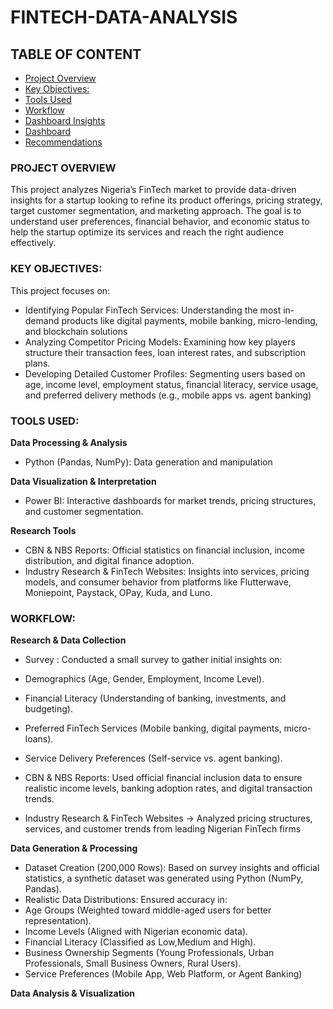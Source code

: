 # FINTECH-DATA-ANALYSIS

## TABLE OF CONTENT
- [Project Overview](#Project-Overview)
- [Key Objectives:](#Key-Objectives)
- [Tools Used](#Tools-Used)
- [Workflow](#Workflow)
- [Dashboard Insights](#Dashboard-Insights)
- [Dashboard](#Dashboard)
- [Recommendations](#Recommendation)

### PROJECT OVERVIEW
This project analyzes Nigeria’s FinTech market to provide data-driven insights for a startup looking to refine its product offerings, pricing strategy, target customer segmentation, and marketing approach. The goal is to understand user preferences, financial behavior, and economic status to help the startup optimize its services and reach the right audience effectively.

### KEY OBJECTIVES:
This project focuses on:
- Identifying Popular FinTech Services: Understanding the most in-demand products like digital payments, mobile banking, micro-lending, and blockchain solutions
- Analyzing Competitor Pricing Models: Examining how key players structure their transaction fees, loan interest rates, and subscription plans.
- Developing Detailed Customer Profiles: Segmenting users based on age, income level, employment status, financial literacy, service usage, and preferred delivery methods (e.g., mobile apps vs. agent banking)

### TOOLS USED:
**Data Processing & Analysis**
- Python (Pandas, NumPy): Data generation and manipulation

**Data Visualization & Interpretation**
- Power BI: Interactive dashboards for market trends, pricing structures, and customer segmentation.

**Research Tools**
- CBN & NBS Reports: Official statistics on financial inclusion, income distribution, and digital finance adoption.
- Industry Research & FinTech Websites: Insights into services, pricing models, and consumer behavior from platforms like Flutterwave, Moniepoint, Paystack, OPay, Kuda, and Luno.

### WORKFLOW:
**Research & Data Collection**
- Survey : Conducted a small survey to gather initial insights on:
 - Demographics (Age, Gender, Employment, Income Level).
 - Financial Literacy (Understanding of banking, investments, and budgeting).
 - Preferred FinTech Services (Mobile banking, digital payments, micro-loans).
 - Service Delivery Preferences (Self-service vs. agent banking).

- CBN & NBS Reports: Used official financial inclusion data to ensure realistic income levels, banking adoption rates, and digital transaction trends.

- Industry Research & FinTech Websites → Analyzed pricing structures, services, and customer trends from leading Nigerian FinTech firms

**Data Generation & Processing**
- Dataset Creation (200,000 Rows): Based on survey insights and official statistics, a synthetic dataset was generated using Python (NumPy, Pandas).
- Realistic Data Distributions: Ensured accuracy in:
 - Age Groups (Weighted toward middle-aged users for better representation).
  - Income Levels (Aligned with Nigerian economic data).
  - Financial Literacy (Classified as Low,Medium and High).
  - Business Ownership Segments (Young Professionals, Urban Professionals, Small Business Owners, Rural Users).
  - Service Preferences (Mobile App, Web Platform, or Agent Banking)

**Data Analysis & Visualization**
